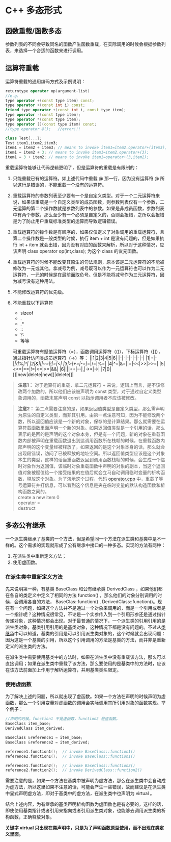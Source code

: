 # C++ 多态形式

## 函数重载/函数多态

参数列表的不同会导致同名的函数产生函数重载，在实际调用的时候会根据参数列表，来选择一个合适的函数来进行调用。

## 运算符重载

运算符重载的通用编码方式及示例说明：

```c++
returntype operator op(argument-list)
//e.g.
type operator +(const type item) const;
type operator +(const int i) const;
friend type operator +(const int i, const type item);
type operator -(const type item);
type operator *(const type item);
type operator [](const type item) const;
//type operator @();   //error!!!

class Test{...};
Test item1,item2,item3;
item1 = item2 + item3; // means to invoke item1=item2.operator+(item3);
item1 = item2 + 3; // means to invoke item1=item2.operator+(3);
item1 = 3 + item2; // means to invoke item1=operator+(3,item2);
```

重载运算符能够让代码逻辑更明了，但是运算符的重载是有限制的：

1. 只能重载已有的运算符。如上述代码中重载 @ 那一行，因为没有运算符 @ 所以这行是错误的，不能重载一个没有的运算符。
2. 重载运算符的参数列表至少要有一个是自定义类型。对于一个二元运算符来说，如果该重载是一个自定义类型的成员函数，则参数列表仅有一个参数，二元运算的第二个操作数就是参数列表中的参数。如果是非成员函数，参数列表中有两个参数，那么至少有一个必须是自定义的，否则会报错，之所以会报错是为了防止用户重载标准类型的运算而导致逻辑错误。
3. 重载运算符的操作数是有顺序的，如果仅仅定义了对象调用的重载运算符，且第二个操作数是一般类型的时候，执行 item + int 是没有问题的，但是如果执行 int + item 就会出错，因为没有对应的函数来解析，所以对于这种情况，应该声明 class operator op(int,class); 为这个 class 的友元函数。 
4. 重载运算符的时候不能改变其原生的句法规则，原本该是二元运算符的不能被修改为一元或其他。拿减号为例，减号既可以作为一元运算符也可以作为二元运算符，一元的时候是在最前面取负号。但是不能将减号作为三元运算符，因为减号没有这种用法。
5. 不能修改运算符的优先级。
6. 不能重载以下运算符
   - sizeof
   - .
   - .*
   - ::
   - ?:
   - 等等
  
    可重载运算符有赋值运算符（=），函数调用运算符（()），下标运算符（[]），通过指针访问类成员运算符（->）等：
    ||1|2|3|4|5|6|
    |-|-|-|-|-|-|-|
    |1|+|-|*|/|%|^|
    |2|&|\||~=|!|=|<|
    |3|>|+=|-=|*=|/=|%=|
    |4|^=|&=|\|=|<<|>>|>>=|
    |5|<<=|==|!=|<=|>=|&&|
    |6|\|\||++|--|,|->*|->|
    |7|()|[]|new|delete|new[]|delete[]|

 > **注意1：** 对于运算符的重载，拿二元运算符 + 来说，逻辑上而言，是不该修改两个加数的，所以他们应该被声明为 const 类型，对于通过自定义类型象调用的，函数末尾声明 const 以指示调用者不应该被修改。


 > **注意2：** 第二点需要注意的是，如果返回值类型是自定义类型，那么需声明为原生的自定义类型，而非其引用。由第一点注意可知，因为不能修改两个数，所以返回值应该是一个新的对象，保存的是计算结果。那么就需要在运算符载函数里面声明一个新的对象。如果返回值类型是一个引用的话，那么表示的是回的是声明的这个对象本身，但是有一个问题，新的对象在重载函数内部被声明在重载函数退出到达调用函数所在栈帧的时候，在重载函数内部声明的这个变量经被释放了，如果返回的是这个对象本身的话，那么就会出现段错误，访问了已被释放的地址空间。所以返回值类型应该是这个对象本生的类型，这样的话当重函数返回到调用函数栈帧的时候，会生成一个临时对象作为返回值，该临时对象重载函数中声明的对象的副本，当这个返回值对象被赋值给一个接受结果的左值后就会立马自动调用临时变量的析构函数，释放这个对象。为了演示这个过程，代码 [operator.cpp](../src/operator.cpp) 中，重载了等号运算符并打信息，可以看到这个信息是夹在临时变量的默认构造函数和析构函数之间的。\
 create a new item 0\
 operator =\
 destruct

## 多态公有继承

一个派生类继承了基类的一个方法，但是希望同一个方法在派生类和基类中是不一样的。这个需求的实现就形成了公有继承中接口的一种多态。实现的方法有两种：

1. 在派生类中重新定义方法；
2. 使用虚函数。

### 在派生类中重新定义方法

先来说明第一种，有基类 BaseClass 和公有继承类 DerivedClass ，如果他们都在各自的类定义中定义了相同的方法 function() ，那么他们的对象分别调用的时候，会调用各自的方法， BaseClas::function() , DerivedClass::function()。现在有一个问题，如果这个方法并不是通过一个对象来调用的，而是一个引用或者是一个指针呢？这种情况很常见，不论是一个实参传入到一个引用形参还是通过指针传递对象，这种情况都会出现。对于最普通的情况下，一个派生类的引用引用的是派生类对象，基类引用引用的是基类对象，这种情况下都是没有问题的。不过从[类继承](./类继承.md)中可以知道，基类的引用是可以引用派生类对象的，这个时候就会出现问题：因为这是一个基类的引用，所以这个引用调用的方法是基类的方法，而并非是重新定义的派生类的方法。

在派生类中需要使用基类中的方法时，如果在派生类中没有重载该方法，那么可以直接调用；如果在派生类中重载了该方法，那么要使用的是基类中的方法时，应该在该方法前面加上作用于解析运算符，并用基类类名限定。

### 使用虚函数

为了解决上述的问题，所以就出现了虚函数。如果一个方法在声明的时候声明为虚函数，那么一个引用变量对虚函数的调用会实际调用其所引用对象的函数实现。举个例子：

```c++
//声明的时候，function1 不是虚函数，function2 是虚函数。
BaseClass item_base;
DerivedClass item_derived;

BaseClass &reference1 = item_base;
BaseClass &reference2 = item_derived;

reference1.function1();  // invoke BaseClass::function1()
reference2.function1();  // invoke BaseClass::function1()

reference1.function2();  // invoke BaseClass::function2()
reference2.function2();  // invoke DerivedClass::function2()
```

需要注意的是，如果一个方法在基类中被声明为虚方法，那么在派生类中会自动成为虚方法，所以这里如果不注意的话，可能会产生一些错误，故而建议是在派生类中显式声明虚方法，即对于基类中的虚方法，在派生类中也声明为 virtual 。

结合上述内容，为有继承的基类声明析构函数为虚函数也是有必要的，这样的话，即使使用基类指针或者引用来指向或者引用派生类对象，也能够去调用派生类的析构函数，正确释放对象。

**关键字 virtual 只出现在类声明中，只是为了声明函数原型使用，而不出现在类定义里面。**
